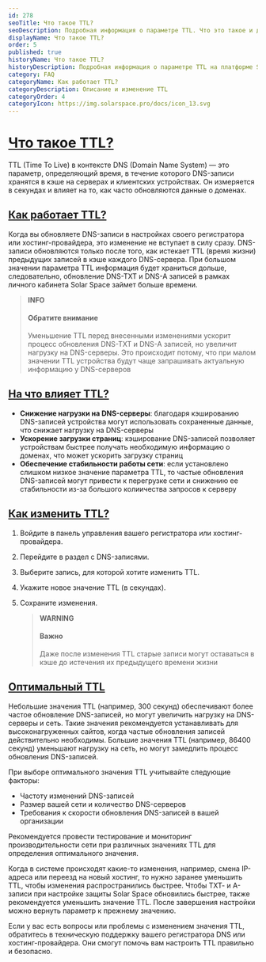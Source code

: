 ```yaml
---
id: 278
seoTitle: Что такое TTL?
seoDescription: Подробная информация о параметре TTL. Что это такое и для чего нужен TTL? Как изменить значение TTL?
displayName: Что такое TTL?
order: 5
published: true
historyName: Что такое TTL?
historyDescription: Подробная информация о параметре TTL на платформе Solar Space
category: FAQ
categoryName: Как работает TTL?
categoryDescription: Описание и изменение TTL
categoryOrder: 4
categoryIcon: https://img.solarspace.pro/docs/icon_13.svg
---
```


# [Что такое TTL?](info-about-ttl)

TTL (Time To Live) в контексте DNS (Domain Name System) — это параметр, определяющий время, в течение которого DNS-записи хранятся в кэше на серверах и клиентских устройствах. Он измеряется в секундах и влияет на то, как часто обновляются данные о доменах.

## [Как работает TTL?](how-it-works)

Когда вы обновляете DNS-записи в настройках своего регистратора или хостинг-провайдера, это изменение не вступает в силу сразу. DNS-записи обновляются только после того, как истекает TTL (время жизни) предыдущих записей в кэше каждого DNS-сервера. При большом значении параметра TTL информация будет храниться дольше, следовательно, обновление DNS-TXT и DNS-A записей в рамках личного кабинета Solar Space займет больше времени.

   > **INFO**
   > #### Обратите внимание
   > Уменьшение TTL перед внесенными изменениями ускорит процесс обновления DNS-TXT и DNS-A записей, но увеличит нагрузку на DNS-серверы. Это происходит потому, что при  малом значении TTL устройства будут чаще запрашивать актуальную информацию у DNS-серверов

## [На что влияет TTL?](how-it-affects)

- **Снижение нагрузки на DNS-серверы**: благодаря кэшированию DNS-записей устройства могут использовать сохраненные данные, что снижает нагрузку на DNS-серверы
- **Ускорение загрузки страниц**: кэширование DNS-записей позволяет устройствам быстрее получать необходимую информацию о доменах, что может ускорить загрузку страниц
- **Обеспечение стабильности работы сети**: если установлено слишком низкое значение параметра TTL, то частые обновления DNS-записей могут привести к перегрузке сети и снижению ее стабильности из-за большого колиичества запросов к серверу

## [Как изменить TTL?](how-it-changes)

1. Войдите в панель управления вашего регистратора или хостинг-провайдера. 
2. Перейдите в раздел с DNS-записями. 
3. Выберите запись, для которой хотите изменить TTL. 
4. Укажите новое значение TTL (в секундах). 
5. Сохраните изменения. 

   > **WARNING**
   > #### Важно
   > Даже после изменения TTL старые записи могут оставаться в кэше до истечения их предыдущего времени жизни

## [Оптимальный TTL](optimal-value)

Небольшие значения TTL (например, 300 секунд) обеспечивают более частое обновление DNS-записей, но могут увеличить нагрузку на DNS-серверы и сеть. Такие значения рекомендуется устанавливать для высоконагруженных сайтов, когда частые обновления записей действительно необходимы. Большие значения TTL (например, 86400 секунд) уменьшают нагрузку на сеть, но могут замедлить процесс обновления DNS-записей.

При выборе оптимального значения TTL учитывайте следующие факторы:
- Частоту изменений DNS-записей
- Размер вашей сети и количество DNS-серверов
- Требования к скорости обновления DNS-записей в вашей организации

Рекомендуется провести тестирование и мониторинг производительности сети при различных значениях TTL для определения оптимального значения.

Когда в системе происходят какие-то изменения, например, смена IP-адреса или переезд на новый хостинг, то нужно заранее уменьшить TTL, чтобы изменения распространились быстрее. Чтобы ТХТ- и А-записи при настройке защиты Solar Space обновились быстрее, также рекомендуется уменьшить значение TTL. После завершения настройки можно вернуть параметр к прежнему значению.

Если у вас есть вопросы или проблемы с изменением значения TTL, обратитесь в техническую поддержку вашего регистратора DNS или хостинг-провайдера. Они смогут помочь вам настроить TTL правильно и безопасно.
